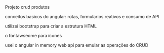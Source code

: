 
Projeto crud produtos

conceitos basicos do angular: rotas, formularios reativos e consumo de API

utilizei bootstrap para criar a estrutura HTML

o fontawseome para ícones

usei o angular in memory web api para emular as operações do CRUD
